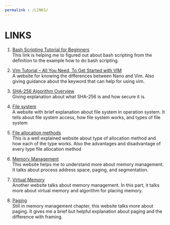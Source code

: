 ```yaml
---
permalink : /LINKS/
---
```


# LINKS
1. [Bash Scripting Tutorial for Beginners](https://linuxconfig.org/bash-scripting-tutorial-for-beginners)<br>
This link is helping me to figured out about bash scripting from the definition to the example how to do bash scripting.

2. [Vim Tutorial – All You Need, To Get Started with VIM](https://www.linuxfordevices.com/tutorials/linux/vim-tutorial#3-Navigating-Vim-Text)<br>
A website for knowing the differences between Nano and Vim. Also giving guidance about the keyword that can help for using vim.

3. [SHA-256 Algorithm Overview](https://www.n-able.com/blog/sha-256-encryption)<br>
Giving explanation about what SHA-256 is and how secure it is.

4. [File system](https://searchstorage.techtarget.com/definition/file-system)<br>
A website with brief explanation about file system in operation system. It tells about file system access, how file system works, and types of file system

5. [File allocation methods](https://www.geeksforgeeks.org/file-allocation-methods/)<br>
This is a well explained website about type of allocation method and how each of the type works. Also the advantages and disadvantage of every type file allocation method

6. [Memory Management](https://www.tutorialspoint.com/operating_system/os_memory_management.htm)<br>
This website helps me to understand more about memory management. It talks about process address space, paging, and segmentation.

7. [Virtual Memory](https://www.tutorialspoint.com/operating_system/os_virtual_memory.htm)<br>
Another website talks about memory management. In this part, it talks more about virtual memory and algorithm for placing memory.

8. [Paging](https://www.geeksforgeeks.org/paging-in-operating-system/)<br>
Still in memory management chapter, this website talks more about paging. It gives me a brief but helpful explanation about paging and the difference with framing.
